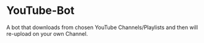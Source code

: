 # YouTube-Bot
A bot that downloads from chosen YouTube Channels/Playlists and then will re-upload on your own Channel. 
